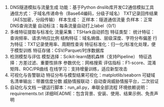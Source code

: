 1. DNS隧道模拟与流量生成
功能：基于Python dnslib库开发C2通信模拟工具
通信方式：
子域名传递命令（Base64编码，分级子域名）
TXT记录回传结果（AES加密，分段传输）
样本生成：
正样本：隧道通信流量
负样本：正常DNS查询流量
自动标注：每条流量自动打上label（0/1）
2. 多维特征提取与标准化
流量采集：TSHark自动抓包
特征类型：
统计特征：查询频率、请求/响应比例
结构特征：域名熵值、层级深度、字符分布偏差
行为特征：TXT记录使用率、周期性查询
特征标准化：归一化/标准化处理，便于模型训练
特征存储：CSV/Parquet/时序数据库
3. 检测模型与评估
模型选择：Scikit-learn随机森林（支持Pipeline）
特征选择：方差过滤、重要性排序
参数优化：网格搜索
评估指标：F1-score、混淆矩阵、ROC/PR曲线
在线学习：支持增量训练，适应新型攻击
4. 可视化与告警联动
特征分布与模型结果可视化：matplotlib/seaborn
可疑域名清单输出：带置信度分数
威胁情报联动：自动查询威胁情报平台，二次验证
5. 自动化与文档
一键运行脚本：run_all.py，串联全部流程
环境依赖说明：requirements.txt
详细README：包含背景、安装、使用、结果示例、免责声明